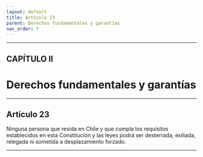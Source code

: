 ```yaml
---
layout: default
title: Artículo 23
parent: Derechos fundamentales y garantías
nav_order: 7
---
```


---

## CAPÍTULO II
# Derechos fundamentales y garantías

---

## Artículo 23

Ninguna persona que resida en Chile y que cumpla los requisitos establecidos en esta Constitución y las leyes podrá ser desterrada, exiliada, relegada ni sometida a desplazamiento forzado.

---